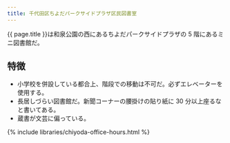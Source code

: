 ```yaml
---
title: 千代田区ちよだパークサイドプラザ区民図書室
---
```


{{ page.title }}は和泉公園の西にあるちよだパークサイドプラザの 5 階にあるミニ図書館だ。

## 特徴

* 小学校を併設している都合上、階段での移動は不可だ。必ずエレベーターを使用する。
* 長居しづらい図書館だ。新聞コーナーの腰掛けの貼り紙に 30 分以上座るなと書いてある。
* 蔵書が文芸に偏っている。

{% include libraries/chiyoda-office-hours.html %}
